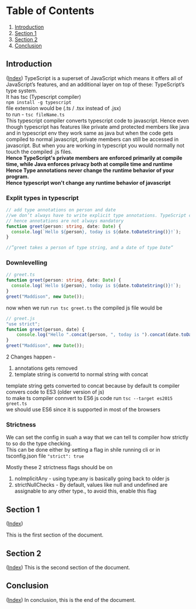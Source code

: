 # Table of Contents

1. [Introduction](#introduction)
2. [Section 1](#section-1)
3. [Section 2](#section-2)
4. [Conclusion](#conclusion)

## Introduction

([Index](#table-of-contents))
TypeScript is a superset of JavaScript which means it offers all of JavaScript’s features, and an additional layer on top of these: TypeScript’s type system.  
It has tsc (Typescript compiler)  
```npm install -g typescript```   
file extension would be (.ts / .tsx instead of .jsx)  
to run - ```tsc fileName.ts```  
This typescript compiler converts typescript code to javascript. Hence even though typescript has features like private amd protected members like java and in typescript env they work same as java but when the code gets compiled to normal javascript, private members can still be accessed in javascript.
But when you are working in typescript you would normally not touch the compiled .js files.  
**Hence TypeScript's private members are enforced primarily at compile time, while Java enforces privacy both at compile time and runtime**  
**Hence Type annotations never change the runtime behavior of your program.**  
**Hence typescript won't change any runtime behavior of javascript**

### Explit types in typescript

```typescript
// add type annotations on person and date
//we don’t always have to write explicit type annotations. TypeScript can even just infer the types for us even if we omit them.
// hence annotations are not always mandatory
function greet(person: string, date: Date) {
  console.log(`Hello ${person}, today is ${date.toDateString()}!`);
}

//”greet takes a person of type string, and a date of type Date“
```

### Downlevelling

```typescript
// greet.ts
function greet(person: string, date: Date) {
  console.log(`Hello ${person}, today is ${date.toDateString()}!`);
}
greet("Maddison", new Date());
```
now when we run ```run tsc greet.ts```
the compiled js file would be

```javascript
// greet.js
"use strict";
function greet(person, date) {
    console.log("Hello ".concat(person, ", today is ").concat(date.toDateString(), "!"));
}
greet("Maddison", new Date());
```  
2 Changes happen -   
1. annotations gets removed
2. template string is convertd to normal string with concat  

template string gets converted to concat because by default ts compiler convers code to ES3 (older version of js)  
to make ts compiler connvert to ES6 js code run ```tsc --target es2015 greet.ts```  
we should use ES6 since it is supported in most of the browsers  

### Strictness
We can set the config in suah a way that we can tell ts compiler how strictly to so do the type checking.  
This can be done either by setting a flag in shile running cli or in tsconfig.json file ```"strict": true```  

Mostly these 2 strictness flags should be on  
1. noImplicitAny - using type:any is basically going back to older js
2. strictNullChecks - By default, values like null and undefined are assignable to any other type., to avoid this, enable this flag

## Section 1

 ([Index](#table-of-contents))

This is the first section of the document.

## Section 2

 ([Index](#table-of-contents))
This is the second section of the document.

## Conclusion

 ([Index](#table-of-contents))
In conclusion, this is the end of the document.
